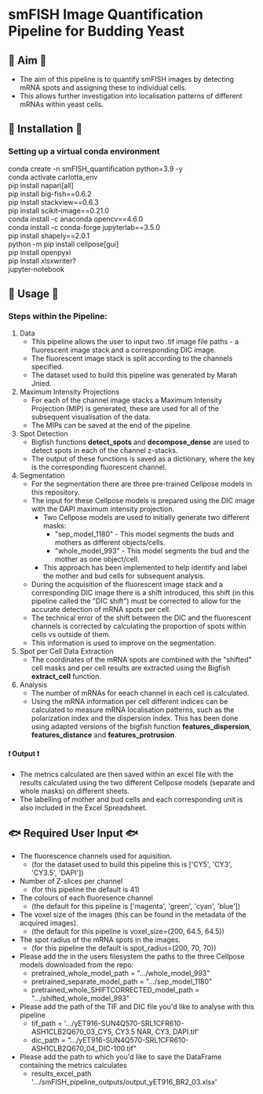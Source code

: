 # smFISH Image Quantification Pipeline for Budding Yeast

## :green_heart: Aim :green_heart:
- The aim of this pipeline is to quantify smFISH images by detecting mRNA spots and assigning these to individual cells. 
- This allows further investigation into localisation patterns of different mRNAs within yeast cells. 

## :star2: Installation :star2:
### Setting up a virtual conda environment
<p>conda create -n smFISH_quantification python=3.9 -y<br>
conda activate carlotta_env<br>
pip install napari[all]<br>
pip install big-fish==0.6.2<br>
pip install stackview==0.6.3<br>
pip install scikit-image==0.21.0<br>
conda install -c anaconda opencv==4.6.0<br>
conda install -c conda-forge jupyterlab==3.5.0<br>
pip install shapely==2.0.1<br>
python -m pip install cellpose[gui]<br>
pip install openpyxl<br>
pip install xlsxwriter?<br>
jupyter-notebook</p>


## :raised_hands: Usage :raised_hands:

### Steps within the Pipeline:
1. Data
	- This pipeline allows the user to input two .tif image file paths - a fluorescent image stack and a corresponding DIC image. 
	- The fluorescent image stack is split according to the channels specified. 
	- The dataset used to build this pipeline was generated by Marah Jnied.
2.  Maximum Intensity Projections
	- For each of the channel image stacks a Maximum Intensity Projection (MIP) is generated, these are used for all of the subsequent visualisation of the data. 
	- The MIPs can be saved at the end of the pipeline. 
3. Spot Detection
	- Bigfish functions **detect_spots** and **decompose_dense** are used to detect spots in each of the channel z-stacks. 
	- The output of these functions is saved as a dictionary, where the key is the corresponding fluorescent channel.
4. Segmentation 
	- For the segmentation there are three pre-trained Cellpose models in this repository. 
	- The input for these Cellpose models is prepared using the DIC image with the DAPI maximum intensity projection. 
		- Two Cellpose models are used to initially generate two different masks:
			- "sep_model_1180" - This model segments the buds and mothers as different objects/cells. 
			- "whole_model_993" - This model segments the bud and the mother as one object/cell. 
		- This approach has been implemented to help identify and label the mother and bud cells for subsequent analysis. 
	- During the acquisition of the fluorescent image stack and a corresponding DIC image there is a shift introduced, this shift (in this pipeline called the "DIC shift") must be corrected to allow for the accurate detection of mRNA spots per cell. 
	- The technical error of the shift between the DIC and the fluorescent channels is corrected by calculating the proportion of spots within cells vs outside of them. 
	- This information is used to improve on the segmentation. 
5. Spot per Cell Data Extraction
	- The coordinates of the mRNA spots are combined with the "shifted" cell masks and per cell results are extracted using the Bigfish **extract_cell** function. 
6. Analysis
	- The number of mRNAs for eeach channel in each cell is calculated. 
	- Using the mRNA information per cell different indices can be calculated to measure mRNA localisation patterns, such as the polarization index and the dispersion index. This has been done using adapted versions of the bigfish function **features_dispersion**, **features_distance** and **features_protrusion**.  

#### :heavy_exclamation_mark: Output :heavy_exclamation_mark:
- The metrics calculated are then saved within an excel file with the results calculated using the two different Cellpose models (separate and whole masks) on different sheets. 
- The labelling of mother and bud cells and each corresponding unit is also included in the Excel Spreadsheet. 

## :fish: Required User Input :fish:
- The fluorescence channels used for aquisition. 
	- (for the dataset used to build this pipeline this is ['CY5', 'CY3', 'CY3.5', 'DAPI'])
- Number of Z-slices per channel 
	- (for this pipeline the default is 41)
- The colours of each fluoresence channel
	- (the default for this pipeline is ['magenta', 'green', 'cyan', 'blue'])
- The voxel size of the images (this can be found in the metadata of the acquired images). 
	- (the default for this pipeline is  voxel_size=(200, 64.5, 64.5))
-  The spot radius of the mRNA spots in the images.  
	-  (for this pipeline the default is spot_radius=(200, 70, 70))
-  Please add the in the users filesystem the paths to the three Cellpose models downloaded from the repo:
	- pretrained_whole_model_path = ".../whole_model_993"
	- pretrained_separate_model_path = ".../sep_model_1180"
	- pretrained_whole_SHIFTCORRECTED_model_path = ".../shifted_whole_model_993"
- Please add the path of the TIF and DIC file you'd like to analyse with this pipeline
	- tif_path = '.../yET916-SUN4Q570-SRL1CFR610-ASH1CLB2Q670_03_CY5, CY3.5 NAR, CY3, DAPI.tif'
	- dic_path = ".../yET916-SUN4Q570-SRL1CFR610-ASH1CLB2Q670_04_DIC-100.tif"
- Please add the path to which you'd like to save the DataFrame containing the metrics calculates
	- results_excel_path  '.../smFISH_pipeline_outputs/output_yET916_BR2_03.xlsx'

